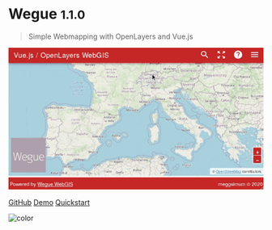 # Wegue <small>1.1.0</small>

> Simple Webmapping with OpenLayers and Vue.js

![](_media/cover.gif)

[GitHub](https://github.com/wegue-oss/wegue)
[Demo](https://apps.meggsimum.de/wegue-demos/global/)
[Quickstart](?id=quickstart)

![color](#DADADA)
